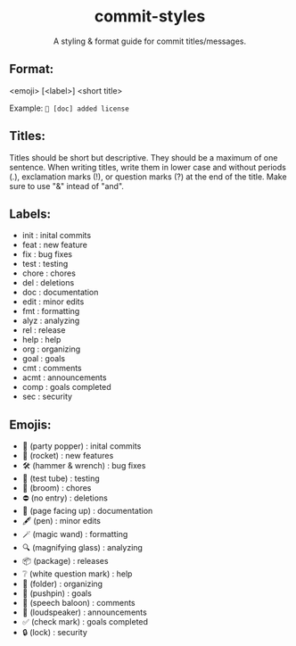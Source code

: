 <!--
    A styling & format guide for commit titles/messages.
    Copyright (C) 2023  Dishant B. (@dishb) <code.dishb@gmail.com> and
    contributors.

    This program is free software: you can redistribute it and/or modify
    it under the terms of the GNU General Public License as published by
    the Free Software Foundation, either version 3 of the License, or
    (at your option) any later version.

    This program is distributed in the hope that it will be useful,
    but WITHOUT ANY WARRANTY; without even the implied warranty of
    MERCHANTABILITY or FITNESS FOR A PARTICULAR PURPOSE.  See the
    GNU General Public License for more details.

    You should have received a copy of the GNU General Public License
    along with this program.  If not, see <https://www.gnu.org/licenses/>.
-->

<div align = 'center'>
    <h1> commit-styles </h1>
    A styling &amp; format guide for commit titles/messages.
</div>

## Format:

\<emoji\> [\<label\>] \<short title\>

Example: `📄 [doc] added license`

## Titles:

Titles should be short but descriptive. They should be a maximum of one sentence. When writing titles, write them in lower case and without periods (.), exclamation marks (!), or question marks (?) at the end of the title. Make sure to use "&" intead of "and". 

## Labels:

- init : inital commits
- feat : new feature
- fix : bug fixes
- test : testing
- chore : chores
- del : deletions
- doc : documentation
- edit : minor edits
- fmt : formatting
- alyz : analyzing
- rel : release
- help : help
- org : organizing
- goal : goals
- cmt : comments
- acmt : announcements
- comp : goals completed
- sec : security

## Emojis:

- 🎉 (party popper) : inital commits
- 🚀 (rocket) : new features
- 🛠️ (hammer & wrench) : bug fixes
- 🧪 (test tube) : testing
- 🧹 (broom) : chores
- ⛔ (no entry) : deletions
- 📄 (page facing up) : documentation
- 🖋️ (pen) : minor edits
- 🪄 (magic wand) : formatting
- 🔍 (magnifying glass) : analyzing
- 📦 (package) : releases
- ❔ (white question mark) : help
- 📁 (folder) : organizing
- 📌 (pushpin) : goals
- 💬 (speech baloon) : comments
- 📢 (loudspeaker) : announcements
- ✅ (check mark) : goals completed
- 🔒 (lock) : security
